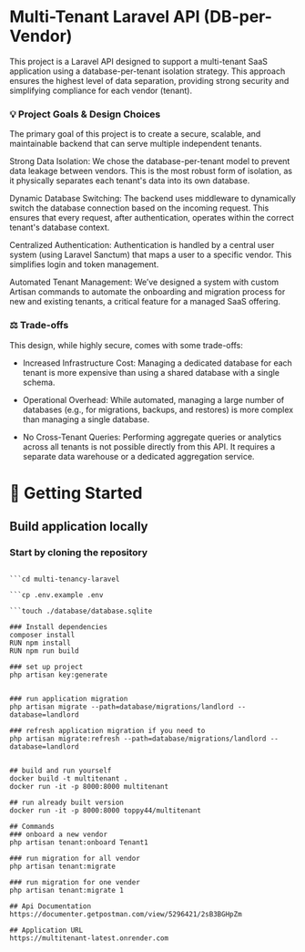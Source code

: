 

# Multi-Tenant Laravel API (DB-per-Vendor)
This project is a Laravel API designed to support a multi-tenant SaaS application using a database-per-tenant isolation strategy. This approach ensures the highest level of data separation, providing strong security and simplifying compliance for each vendor (tenant).

### 💡 Project Goals & Design Choices
The primary goal of this project is to create a secure, scalable, and maintainable backend that can serve multiple independent tenants.


Strong Data Isolation: We chose the database-per-tenant model to prevent data leakage between vendors. This is the most robust form of isolation, as it physically separates each tenant's data into its own database.


Dynamic Database Switching: The backend uses middleware to dynamically switch the database connection based on the incoming request. This ensures that every request, after authentication, operates within the correct tenant's database context.


Centralized Authentication: Authentication is handled by a central user system (using Laravel Sanctum) that maps a user to a specific vendor. This simplifies login and token management.


Automated Tenant Management: We’ve designed a system with custom Artisan commands to automate the onboarding and migration process for new and existing tenants, a critical feature for a managed SaaS offering.

### ⚖️ Trade-offs
This design, while highly secure, comes with some trade-offs:

- Increased Infrastructure Cost: Managing a dedicated database for each tenant is more expensive than using a shared database with a single schema.

- Operational Overhead: While automated, managing a large number of databases (e.g., for migrations, backups, and restores) is more complex than managing a single database.

- No Cross-Tenant Queries: Performing aggregate queries or analytics across all tenants is not possible directly from this API. It requires a separate data warehouse or a dedicated aggregation service.


# 🚀 Getting Started
## Build application locally

### Start by cloning the repository 

```git clone https://github.com/billiegate/multi-tenancy-laravel.git

```cd multi-tenancy-laravel

```cp .env.example .env

```touch ./database/database.sqlite

### Install dependencies
composer install
RUN npm install
RUN npm run build

### set up project
php artisan key:generate


### run application migration
php artisan migrate --path=database/migrations/landlord --database=landlord  

### refresh application migration if you need to
php artisan migrate:refresh --path=database/migrations/landlord --database=landlord


## build and run yourself
docker build -t multitenant .
docker run -it -p 8000:8000 multitenant

## run already built version
docker run -it -p 8000:8000 toppy44/multitenant

## Commands
### onboard a new vendor
php artisan tenant:onboard Tenant1

### run migration for all vendor
php artisan tenant:migrate

### run migration for one vender
php artisan tenant:migrate 1

## Api Documentation
https://documenter.getpostman.com/view/5296421/2sB3BGHpZm

## Application URL
https://multitenant-latest.onrender.com